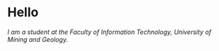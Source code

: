<!DOCTYPE html>
<html>
<body>
<h1>Hello</h1>
<i><p>
I am a student at the Faculty of Information Technology, University of Mining and Geology.
</p></i>
</body>
</html>
